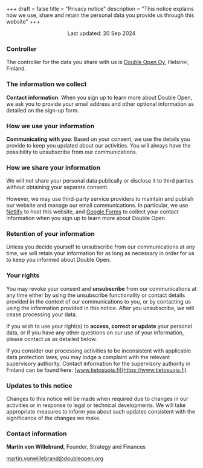 +++
draft = false
title = "Privacy notice"
description = "This notice explains how we use, share and retain the personal data you provide us through this website"
+++

<p style="text-align: center">Last updated: 20 Sep 2024</p>

### Controller

The controller for the data you share with us is [Double Open Oy](https://doubleopen.org/), Helsinki, Finland.

### The information we collect

**Contact information**: When you sign up to learn more about Double Open, we ask you to provide your email address and other optional information as detailed on the sign-up form.

### How we use your information

**Communicating with you**: Based on your consent, we use the details you provide to keep you updated about our activities. You will always have the possibility to unsubscribe from our communications.

### How we share your information

We will not share your personal data publically or disclose it to third parties without obtaining your separate consent.

However, we may use third-party service providers to maintain and publish our website and manage our email communications. In particular, we use [Netlify](https://www.netlify.com/) to host this website, and [Google Forms](https://www.google.com/forms/about/) to collect your contact information when you sign up to learn more about Double Open.

### Retention of your information

Unless you decide yourself to unsubscribe from our communications at any time, we will retain your information for as long as necessary in order for us to keep you informed about Double Open.

### Your rights

You may revoke your consent and **unsubscribe** from our communications at any time either by using the unsubscribe functionality or contact details provided in the context of our communications to you, or by contacting us using the information provided in this notice. After you unsubscribe, we will cease processing your data.

If you wish to use your right(s) to **access, correct or update** your personal data, or if you have any other questions on our use of your information, please contact us as detailed below.

If you consider our processing activities to be inconsistent with applicable data protection laws, you may lodge a complaint with the relevant supervisory authority. Contact information for the supervisory authority in Finland can be found here: [www.tietosuoja.fi](https://www.tietosuoja.fi)

### Updates to this notice

Changes to this notice will be made when required due to changes in our activities or in response to legal or technical developments. We will take appropriate measures to inform you about such updates consistent with the significance of the changes we make.

### Contact information

**Martin von Willebrand**, Founder, Strategy and Finances

<martin.vonwillebrand@doubleopen.org>
